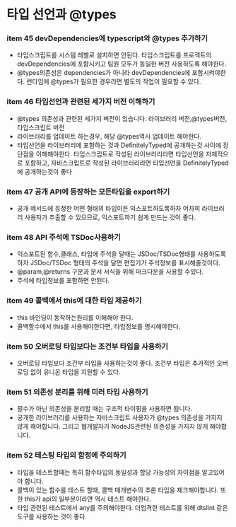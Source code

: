 # 타입 선언과 @types

### item 45 devDependencies에 typescript와 @types 추가하기
* 타입스크립트를 시스템 레벨로 설치하면 안된다. 타입스크립트를 프로젝트의 devDependencies에 포함시키고 팀원 모두가 동일한 버전 사용하도록 해야한다. 
* @types의존성은 dependencies가 아니라 devDependencies에 포함시켜야한다. 런타임에 @types가 필요한 경우라면 별도의 작업이 필요할 수 있다.

### item 46 타입선언과 관련된 세가지 버전 이해하기
* @types 의존성과 관련된 세가지 버전이 있습니다. 라이브러리 버전,@types버전,타입스크립트 버전
* 라이브러리를 업데이트 하는경우, 해당 @types역시 업데이트 해야한다. 
* 타입선언을 라이브러리에 포함하는 것과 DefinitelyTyped에 공개하는것 사이에 장단점을 이해해야한다. 타입스크립트로 작성된 라이브러리라면 타입선언을 자체적으로 포함하고, 자바스크립트로 작성된 라이브러리라면 타입선언을 DefinitelyTyped에 공개하는것이 좋다

### item 47 공개 API에 등장하는 모든타입을 export하기
* 공개 메서드에 등정한 어떤 형태의 타입이든 익스포트하도록하자 어차피 라이브러리 사용자가 추출할 수 있으므로, 익스포트하기 쉽게 만드는 것이 좋다. 

### item 48 API 주석에 TSDoc사용하기
* 익스포트된 함수,클래스, 타입에 주석을 달때는 JSDoc/TSDoc형태를 사용하도록하자 JSDoc/TSDoc 형태의 주석을 달면 편집기가 주석정보를 표시해줄것이다.
* @param,@returns 구문과 문서 서식을 위해 마크다운을 사용할 수있다. 
* 주석에 타입정보를 포함하면 안된다.

### item 49 콜백에서 this에 대한 타입 제공하기
* this 바인딩이 동작하는원리를 이해해야 한다.
* 콜백함수에서 this를 사용해야한다면, 타입정보를 명시해야한다.
 
 ### item 50 오버로딩 타입보다는 조건부 타입을 사용하기 
 * 오버로딩 타입보다 조건부 타입을 사용하는것이 좋다. 조건부 타입은 추가적인 오버로딩 없이 유니온 타입을 지원할 수 있다.
 
  ### item 51 의존성 분리를 위해 미러 타입 사용하기 
 * 필수가 아닌 의존성을 분리할 때는 구조적 타이핑을 사용하면 됩니다.
 * 공개한 라이브러리를 사용하는 자바스크립트 사용자가 @types 의존성을 가지지 않게 해야합니다. 그리고 웹개발자가 NodeJS관련된 의존성을 가지지 않게 해야합니다. 
 
  ### item 52 테스팅 타입의 함정에 주의하기
 * 타입을 테스트할때는 특히 함수타입의 동일성과 할당 가능성의 차이점을 알고있어야 합니다.
 * 콜백이 있는 함수를 테스트 할때, 콜백 매개변수의 추론 타입을 체크해야합니다. 또한 this가 api의 일부분이라면 역시 테스트 해야한다.
 * 타입 관련된 테스트에서 any를 주의해야한다. 더엄격한 테스트를 위해 dtslint 같은 도구를 사용하는 것이 좋다. 
